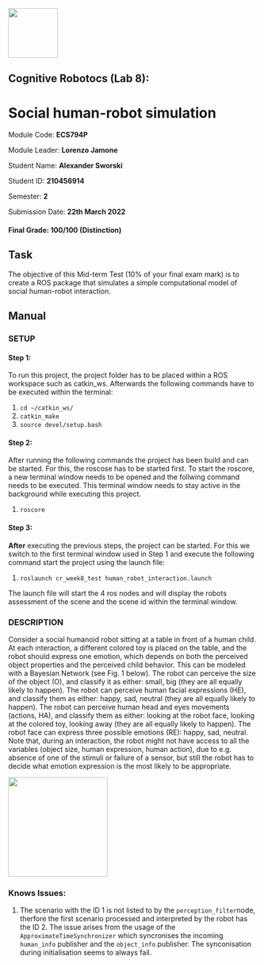 <img src="https://people.bath.ac.uk/mtc47/img/collaborators/QM_Logo.png" height=100>

## Cognitive Robotocs (Lab 8): 
# Social human-robot simulation

Module Code: **ECS794P** 

Module Leader: **Lorenzo Jamone**

Student Name: **Alexander Sworski**

Student ID: **210456914**

Semester: **2**

Submission Date: **22th March 2022**

#### Final Grade: 100/100 (Distinction)

## Task
The objective of this Mid-term Test (10% of your final exam mark) is to create a ROS package that simulates a simple computational model of social human-robot interaction.

## Manual

### SETUP

#### Step 1:
To run this project, the project folder has to be placed within a ROS workspace such as catkin_ws.
Afterwards the following commands have to be executed within the terminal:

1. `cd ~/catkin_ws/`
2. `catkin_make`
3. `source devel/setup.bash`

#### Step 2:
After running the following commands the project has been build and can be started. For this, the roscose has to be started first.
To start the roscore, a new terminal window needs to be opened and the follwing command needs to be executed. This terminal window needs to stay active in the background while executing this project.

1. `roscore`

#### Step 3:
**After** executing the previous steps, the project can be started. For this we switch to the first terminal window used in Step 1 and execute the following command start the project using the launch file:

1. `roslaunch cr_week8_test human_robot_interaction.launch`

The launch file will start the 4 ros nodes and will display the robots assessment of the scene and the scene id within the terminal window.

### DESCRIPTION
Consider a social humanoid robot sitting at a table in front of a human child. At each interaction, a different colored toy is placed on the table, and the robot should express one emotion, which depends on both the perceived object properties and the perceived child behavior. This can be modeled with a Bayesian Network (see Fig. 1 below). The robot can perceive the size of the object (O), and classify it as either: small, big (they are all equally likely to happen). The robot can perceive human facial expressions (HE), and classify them as either: happy, sad, neutral (they are all equally likely to happen). The robot can perceive human head and eyes movements (actions, HA), and classify them as either: looking at the robot face, looking at the colored toy, looking away (they are all equally likely to happen). The robot face can express three possible emotions (RE): happy, sad, neutral. Note that, during an interaction, the robot might not have access to all the variables (object size, human expression, human action), due to e.g. absence of one of the stimuli or failure of a sensor, but still the robot has to decide what emotion expression is the most likely to be appropriate.

<img src="https://user-images.githubusercontent.com/34026653/159473109-b179a801-c3c8-464e-8b29-9057597cc2e5.png" height=200>

### Knows Issues:
1. The scenario with the ID 1 is not listed to by the `perception_filter`node, therfore the first scenario processed and interpreted by the robot has the ID 2. The issue arises from the usage of the `ApproximateTimeSynchronizer` which syncronises the incoming `human_info` publisher and the `object_info` publisher. The synconisation during initialisation seems to always fail.
